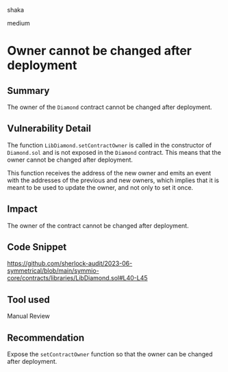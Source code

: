 shaka

medium

# Owner cannot be changed after deployment

## Summary

The owner of the `Diamond` contract cannot be changed after deployment.

## Vulnerability Detail

The function `LibDiamond.setContractOwner` is called in the constructor of `Diamond.sol` and is not exposed in the `Diamond` contract. This means that the owner cannot be changed after deployment.

This function receives the address of the new owner and emits an event with the addresses of the previous and new owners, which implies that it is meant to be used to update the owner, and not only to set it once.

## Impact

The owner of the contract cannot be changed after deployment.

## Code Snippet

https://github.com/sherlock-audit/2023-06-symmetrical/blob/main/symmio-core/contracts/libraries/LibDiamond.sol#L40-L45

## Tool used

Manual Review

## Recommendation

Expose the `setContractOwner` function so that the owner can be changed after deployment.
